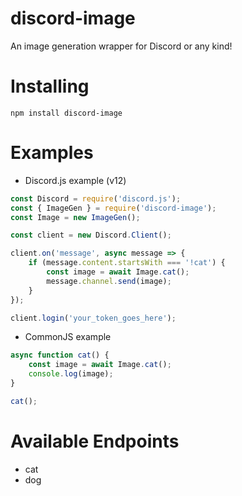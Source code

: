 # discord-image
An image generation wrapper for Discord or any kind!

# Installing
```npm install discord-image```

# Examples
- Discord.js example (v12)
```js
const Discord = require('discord.js');
const { ImageGen } = require('discord-image');
const Image = new ImageGen();

const client = new Discord.Client();

client.on('message', async message => {
	if (message.content.startsWith === '!cat') {
		const image = await Image.cat();
		message.channel.send(image);
	}
});

client.login('your_token_goes_here');
```
- CommonJS example
```js
async function cat() {
	const image = await Image.cat();
	console.log(image);
}

cat();
```

# Available Endpoints
- cat
- dog